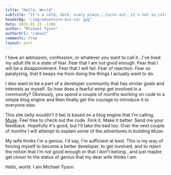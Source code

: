 ```yaml
---
title: "Hello, World"
subTitle: "It's a cold, dark, scary place...turns out, it's not so cold."
headerBg: "/img/adventure-bus-car.jpg"
date: 2015-01-21 -1100
author: "Michael Tyson"
authorUrl: "/about"
comments: true
layout: post
---
```


I have an admission, confession, or whatever you want to call it...I've lived my adult life in a state of fear.  Fear that I am not good enough.  Fear that I will be a disappointment. Fear that I will fail.  Fear of rejection. Fear so paralyzing, that it keeps me from doing the things I actually want to do.  

I also want to be a part of a developer community that has similar goals and interests as myself.  So how does a fearful wimp get involved in a community?  Obviously, you spend a couple of months working on code to a simple blog engine and then finally get the courage to introduce it to everyone else.

This site (why wouldn't it be) is based on a blog engine that I'm calling, [Muse](http://github.com/myty/muse).  Feel free to check out the code. Fork it. Make it better. Send me your feedback. Hopefully it's good, but I'll take the bad too. Over the next couple of months I will attempt to explain some of the adventures in building Muse.

My wife thinks I'm a genius. I'd say, I'm sufficient at best. This is my way of forcing myself to become a better developer, to get involved, and to reject the notion that I'm not good enough or that I don't belong...and just maybe get closer to the status of genius that my dear wife thinks I am.

Hello, world. I am Michael Tyson.
